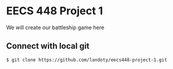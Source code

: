 # EECS 448 Project 1
We will create our battleship game here

## Connect with local git
```sh
$ git clone https://github.com/landoty/eecs448-project-1.git
```
